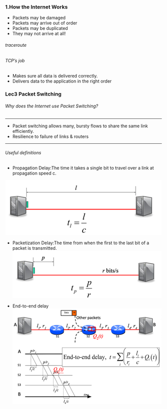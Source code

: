 ### 1.How the Internet Works

* Packets may be damaged
* Packets may arrive out of order
* Packets may be duplicated
* They may not arrive at all!

###### traceroute


###### TCP’s job
* Makes sure all data is delivered correctly.
* Delivers data to the application in the right order


### Lec3 Packet Switching

###### Why does the Internet use Packet Switching?
---
* Packet switching allows many, bursty flows to share the same link efficiently.
* Resilience to failure of links & routers

---
###### Useful definitions
* Propagation Delay:The time it takes a single bit to travel over a link at propagation speed c.

![](./Images/1.png)
* Packetization Delay:The time from when the first to the last bit of a packet is transmitted.
![](./Images/2.png)

* End-to-end delay
![](./Images/3.png)

